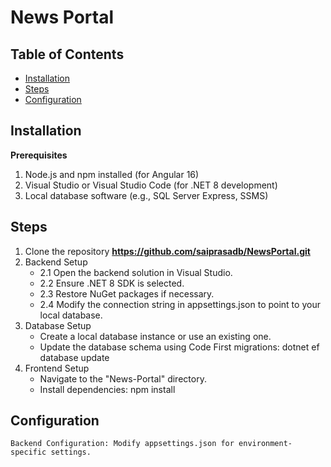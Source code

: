 # News Portal

## Table of Contents
- [Installation](#Installation)
- [Steps](#Steps)
- [Configuration](#Configuration)

## Installation
  **Prerequisites**
  1. Node.js and npm installed (for Angular 16)
  2. Visual Studio or Visual Studio Code (for .NET 8 development)
  3. Local database software (e.g., SQL Server Express, SSMS)

## Steps
1. Clone the repository **https://github.com/saiprasadb/NewsPortal.git**
2. Backend Setup
   - 2.1 Open the backend solution in Visual Studio.
   - 2.2 Ensure .NET 8 SDK is selected.
   - 2.3 Restore NuGet packages if necessary.
   - 2.4 Modify the connection string in appsettings.json to point to your local database.
4. Database Setup
   - Create a local database instance or use an existing one.
   - Update the database schema using Code First migrations: dotnet ef database update
5. Frontend Setup
   - Navigate to the "News-Portal" directory.
   - Install dependencies: npm install

## Configuration
	Backend Configuration: Modify appsettings.json for environment-specific settings.
 
